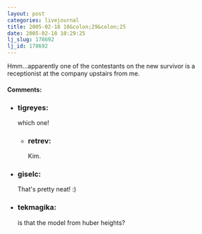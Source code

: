 ```yaml
---
layout: post
categories: livejournal
title: 2005-02-18 10&colon;29&colon;25
date: 2005-02-18 10:29:25
lj_slug: 178692
lj_id: 178692
---
```

Hmm...apparently one of the contestants on the new survivor is a receptionist at the company upstairs from me.


<div id="comments"><h4>Comments:</h4><div class="lj-comments"><ul>
<li><h3>tigreyes: </h3>
<a id="comment-335"></a>
<p>which one!</p>
<ul>
<li><h3>retrev: </h3>
<a id="comment-337"></a>
<p>Kim.</p>
</li>
</ul>
</li>
<li><h3>giselc: </h3>
<a id="comment-336"></a>
<p>That's pretty neat! :)</p>
</li>
<li><h3>tekmagika: </h3>
<a id="comment-338"></a>
<p>is that the model from huber heights?</p>
</li>
</ul></div></div>
